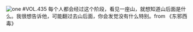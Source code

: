 ![one](http://image.wufazhuce.com/Fj-Wvw2ORA0gWoNp8yfHHXuY7TFj)
#VOL.435
每个人都会经过这个阶段，看见一座山，就想知道山后面是什么。我很想告诉他，可能翻过去山后面，你会发觉没有什么特别。from 《东邪西毒》
